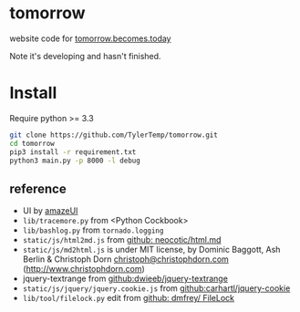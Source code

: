 # tomorrow

website code for [tomorrow.becomes.today](http://tomorrow.becomes.today)

Note it's developing and hasn't finished.

# Install

Require python >= 3.3

```bash
git clone https://github.com/TylerTemp/tomorrow.git
cd tomorrow
pip3 install -r requirement.txt
python3 main.py -p 8000 -l debug
```

## reference
* UI by [amazeUI](http://amazeui.org/)
* `lib/tracemore.py` from &#60;Python Cockbook&#62;
* `lib/bashlog.py` from `tornado.logging`
* `static/js/html2md.js` from [github: neocotic/html.md](https://github.com/neocotic/html.md)
* `static/js/md2html.js` is under MIT license, by Dominic Baggott, Ash Berlin & Christoph Dorn <christoph@christophdorn.com> (http://www.christophdorn.com)
* jquery-textrange from [github:dwieeb/jquery-textrange](https://github.com/dwieeb/jquery-textrange)
* `static/js/jquery/jquery.cookie.js` from [github:carhartl/jquery-cookie](https://github.com/carhartl/jquery-cookie)
* `lib/tool/filelock.py` edit from [github: dmfrey/ FileLock](https://github.com/dmfrey/FileLock)

